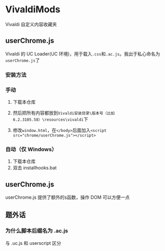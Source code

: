 # VivaldiMods

Vivaldi 自定义内容收藏夹

## userChrome.js

Vivaldi 的 UC Loader(UC 环境)，用于载入`.css`和`.ac.js`。我出于私心命名为`userChrome.js`了

### 安装方法

### 手动

1. 下载本仓库

2. 然后把所有内容都放到`Vivaldi安装目录\版本号（比如6.2.3105.58）\resources\vivaldi`下
3. 修改`window.html`，在`</body>`后面加入`<script src="chrome/userChrome.js"></script>`

### 自动（仅 Windows）

1. 下载本仓库
2. 双击 installhooks.bat

## userChrome.js

userChrome.js 提供了额外的`$`函数，操作 DOM 可以方便一点

## 题外话

### 为什么脚本后缀名为 .ac.js

与 .uc.js 和 userscript 区分